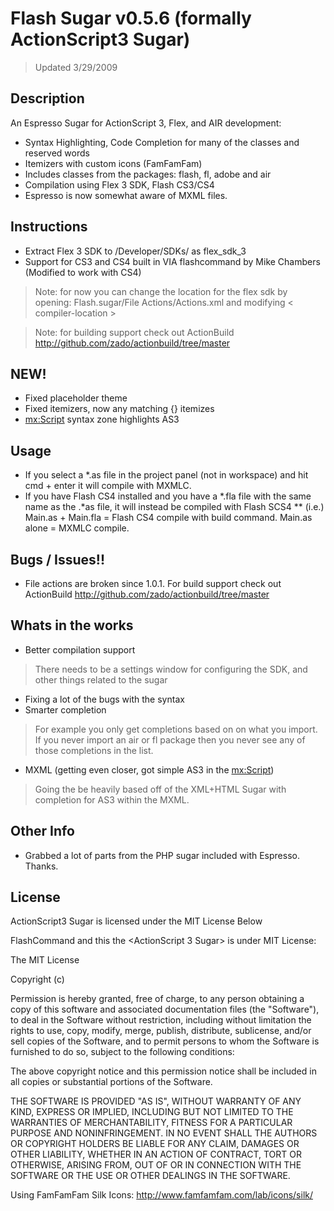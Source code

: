 # Flash Sugar v0.5.6 (formally ActionScript3 Sugar) 
> Updated 3/29/2009

## Description

An Espresso Sugar for ActionScript 3, Flex, and AIR development:

* Syntax Highlighting, Code Completion for many of the classes and reserved words
* Itemizers with custom icons (FamFamFam)
* Includes classes from the packages: flash, fl, adobe and air
* Compilation using Flex 3 SDK, Flash CS3/CS4
* Espresso is now somewhat aware of MXML files.

## Instructions

* Extract Flex 3 SDK to /Developer/SDKs/ as flex_sdk_3
* Support for CS3 and CS4 built in VIA flashcommand by Mike Chambers (Modified to work with CS4)

> Note: for now you can change the location for the flex sdk by opening:
> Flash.sugar/File Actions/Actions.xml and modifying < compiler-location >

> Note: for building support check out ActionBuild http://github.com/zado/actionbuild/tree/master

## NEW!

* Fixed placeholder theme
* Fixed itemizers, now any matching {} itemizes
* <mx:Script> syntax zone highlights AS3

## Usage
* If you select a *.as file in the project panel (not in workspace) and hit cmd + enter it will compile with MXMLC.
* If you have Flash CS4 installed and you have a *.fla file with the same name as the .*as file, it will instead be compiled with Flash SCS4
** (i.e.) Main.as + Main.fla = Flash CS4 compile with build command. Main.as alone = MXMLC compile.

## Bugs / Issues!!

* File actions are broken since 1.0.1. For build support check out ActionBuild http://github.com/zado/actionbuild/tree/master

## Whats in the works

* Better compilation support
> There needs to be a settings window for configuring the SDK, and other things related to the sugar

* Fixing a lot of the bugs with the syntax
* Smarter completion
> For example you only get completions based on on what you import. If you never import an air or fl package
> then you never see any of those completions in the list.

* MXML (getting even closer, got simple AS3 in the <mx:Script>)
> Going the be heavily based off of the XML+HTML Sugar with completion for AS3 within the MXML.

## Other Info

* Grabbed a lot of parts from the PHP sugar included with Espresso. Thanks.

## License

ActionScript3 Sugar is licensed under the MIT License Below

FlashCommand and this the <ActionScript 3 Sugar> is under MIT License:

The MIT License

Copyright (c) <year> <copyright holders>

Permission is hereby granted, free of charge, to any person obtaining a copy
of this software and associated documentation files (the "Software"), to deal
in the Software without restriction, including without limitation the rights
to use, copy, modify, merge, publish, distribute, sublicense, and/or sell
copies of the Software, and to permit persons to whom the Software is
furnished to do so, subject to the following conditions:

The above copyright notice and this permission notice shall be included in
all copies or substantial portions of the Software.

THE SOFTWARE IS PROVIDED "AS IS", WITHOUT WARRANTY OF ANY KIND, EXPRESS OR
IMPLIED, INCLUDING BUT NOT LIMITED TO THE WARRANTIES OF MERCHANTABILITY,
FITNESS FOR A PARTICULAR PURPOSE AND NONINFRINGEMENT. IN NO EVENT SHALL THE
AUTHORS OR COPYRIGHT HOLDERS BE LIABLE FOR ANY CLAIM, DAMAGES OR OTHER
LIABILITY, WHETHER IN AN ACTION OF CONTRACT, TORT OR OTHERWISE, ARISING FROM,
OUT OF OR IN CONNECTION WITH THE SOFTWARE OR THE USE OR OTHER DEALINGS IN
THE SOFTWARE.

Using FamFamFam Silk Icons: http://www.famfamfam.com/lab/icons/silk/
